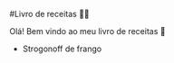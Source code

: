 #Livro de receitas :man_cook:

Olá! Bem vindo ao meu livro de receitas :wave:

- Strogonoff de frango

  



